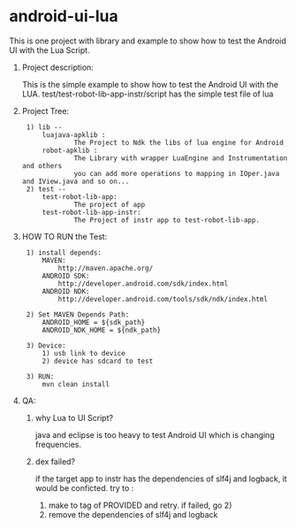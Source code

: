 android-ui-lua
==============

This is one project with library and example to show how to test the Android UI with the Lua Script. 


1. Project description:

    This is the simple example to show how to test the Android UI with the LUA.
    test/test-robot-lib-app-instr/script has the simple test file of lua

2. Project Tree:

        1) lib --
            luajava-apklib :  
                    The Project to Ndk the libs of lua engine for Android 
            robot-apklib : 
                    The Library with wrapper LuaEngine and Instrumentation and others
                    you can add more operations to mapping in IOper.java and IView.java and so on...
        2) test --
            test-robot-lib-app:
                    The project of app
            test-robot-lib-app-instr:
                    The Project of instr app to test-robot-lib-app.

3. HOW TO RUN the Test:

        1) install depends:
            MAVEN: 
                http://maven.apache.org/
            ANDROID SDK:
                http://developer.android.com/sdk/index.html            
            ANDROID NDK:
                http://developer.android.com/tools/sdk/ndk/index.html

        2) Set MAVEN Depends Path:
            ANDROID_HOME = ${sdk_path}
            ANDROID_NDK_HOME = ${ndk_path}
            
        3) Device:
            1) usb link to device
            2) device has sdcard to test
            
        3) RUN:
            mvn clean install

4. QA:

    1. why Lua to UI Script?
    
       java and eclipse is too heavy to test Android UI which is changing frequencies.
        
    2. dex failed?
    
        if the target app to instr has the dependencies of slf4j and logback, it would be conficted.
        try to :
        1) make <scope> to tag of PROVIDED and retry. if failed, go 2)
        2) remove the dependencies of slf4j and logback
